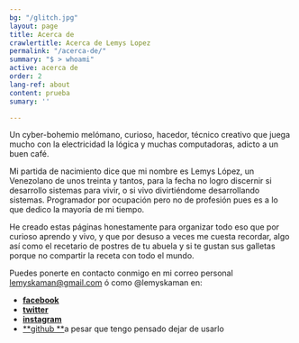```yaml
---
bg: "/glitch.jpg"
layout: page
title: Acerca de
crawlertitle: Acerca de Lemys Lopez
permalink: "/acerca-de/"
summary: "$ > whoami"
active: acerca de
order: 2
lang-ref: about
content: prueba
sumary: ''

---
```

Un cyber-bohemio melómano, curioso, hacedor, técnico creativo que juega mucho con la electricidad la lógica y muchas computadoras, adicto a un buen café.

Mi partida de nacimiento dice que mi nombre es Lemys López, un Venezolano de unos treinta y tantos, para la fecha no logro discernir si desarrollo sistemas para vivir, o si vivo divirtiéndome desarrollando sistemas. Programador por ocupación pero no de profesión pues es a lo que dedico la mayoría de mi tiempo.

He creado estas páginas honestamente para organizar todo eso que por curioso aprendo y vivo, y que por desuso a veces me cuesta recordar, algo así como el recetario de postres de tu abuela y si te gustan sus galletas porque no compartir la receta con todo el mundo.

Puedes ponerte en contacto conmigo en mi correo personal [lemyskaman@gmail.com](mailto:lemyskaman@gmail.com) ó como @lemyskaman en:

* [**facebook**](https://www.facebook.com/lemyskaman "Facebook")
* [**twitter**](https://twitter.com/lemyskaman)
* [**instagram**](https://www.instagram.com/lemyskaman/ "Instagram")
* [**github **](http://github.com/lemyskaman "Github")a pesar que tengo pensado dejar de usarlo
